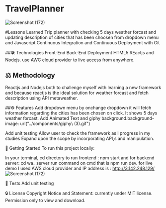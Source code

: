 # TravelPlanner

![Screenshot (172)](https://user-images.githubusercontent.com/76454035/121389116-50a7e080-c909-11eb-94fd-ef69c693f1f0.png)



#Lessons Learned
Trip planner with checking 5 days weather forcast and updating description of cities that has been choosen from dropdown menu and Javascript Continuous Integration and Continuous Deployment with Git

##🛠 Technologies
Front-End Back-End Deployment HTML5 REactjs and Nodejs. use AWC cloud provider to live access from anywhere.

## ⚖️ Methodology
Reactjs and Nodejs both to challenge myself with learning a new framework and because reactjs is the ideal solution for weather forcast and fetch description using API metaweather.

##⚙️ Features
Add dropdown menu by onchange dropdown it will fetch information regarding the cities has been chosen on click. It shows 5 days weather forcast. Add Animated Text and giphy background.background-image: url("../components/giphy\ \(3\).gif")


Add unit testing Allow user to check the framework as I progress in my studies Expand upon the scope by incorporating API,s and manipulation.

🚀 Getting Started
To run this project locally:

In your terminal, cd directory to run frontend : npm start
and for backend server: cd wa_ server run command on cmd that is npm run dev.
for live demo I used AWS cloud provider and IP address is : http://3.142.248.129/
![Screenshot (172)](https://user-images.githubusercontent.com/76454035/121389086-4a196900-c909-11eb-9e1c-70a067737a76.png)

📐 Tests
Add unit testing

🔒 License
Copyright Notice and Statement: currently under MIT license. Permission only to view and download.
